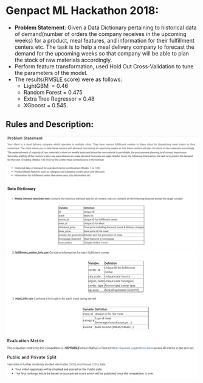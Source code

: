 # Genpact ML Hackathon 2018:

- **Problem Statement**: Given a Data Dictionary pertaining to historical data of demand(number of orders the company receives in the upcoming weeks) for a product, meal features, and information for their fulfillment centers etc. The task is to help a meal delivery company to forecast the demand for the upcoming weeks so that company will be able to plan the stock of raw materials accordingly.
- Perform feature transformation, used Hold Out Cross-Validation to tune the parameters of the model. 
- The results(RMSLE score) were as follows:
    - LightGBM  = 0.46
    - Random Forest = 0.475
    - Extra Tree Regressor = 0.48
    - XGboost = 0.545.

## Rules and Description:
<img src="fig/f1.png">
<img src="fig/f2.png">
